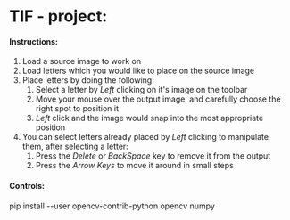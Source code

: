# TIF - project:

#### Instructions:
1. Load a source image to work on
2. Load letters which you would like to place on the source image
3. Place letters by doing the following:
   1. Select a letter by *Left* clicking on it's image on the toolbar
   2. Move your mouse over the output image, and carefully choose the right spot to position it
   3. *Left* click and the image would snap into the most appropriate position
4. You can select letters already placed by *Left* clicking to manipulate them, after selecting a letter:
   1. Press the *Delete* or *BackSpace* key to remove it from the output
   2. Press the *Arrow Keys* to move it around in small steps

#### Controls:

pip install --user opencv-contrib-python 
opencv numpy